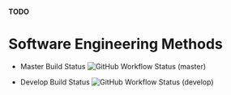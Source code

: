 **TODO**

# Software Engineering Methods

- Master Build Status ![GitHub Workflow Status (master)](https://img.shields.io/github/actions/workflow/status/tomgus1/sem/main.yml?branch=master)

- Develop Build Status ![GitHub Workflow Status (develop)](https://img.shields.io/github/actions/workflow/status/tomgus1/sem/main.yml?branch=develop)